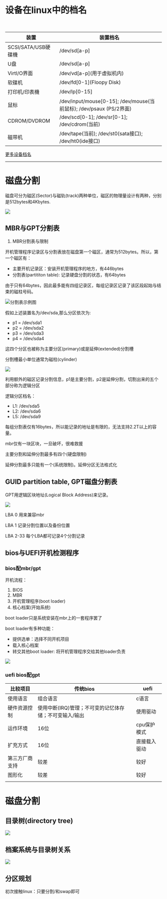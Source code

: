 # 设备在linux中的档名

​	

| 装置                | 装置档名                                                     |
| ------------------- | ------------------------------------------------------------ |
| SCSI/SATA/USB硬碟機 | /dev/sd[a-p]                                                 |
| U盘                 | /dev/sd[a-p]                                                 |
| VirtI/O界面         | /dev/vd[a-p]\(用于虚拟机内)                                  |
| 软碟机              | /dev/fd[0-1]\(Floopy Disk)                                   |
| 打印机/印表機       | /dev/lp[0-15]                                                |
| 鼠标                | /dev/input/mouse[0-15]; /dev/mouse(当前鼠标); /dev/psaux (PS/2界面) |
| CDROM/DVDROM        | /dev/scd[0-1]; /dev/sr[0-1]; /dev/cdrom(当前)                |
| 磁带机              | /dev/tape(当前); /dev/st0(sata接口); /dev/ht0(ide接口)       |

[更多设备档名](https://www.kernel.org/doc/html/v4.20/admin-guide/devices.html)

***

# 磁盘分割

磁盘可分为磁区(Sector)与磁轨(track)两种单位，磁区的物理量设计有两种，分别是512bytes和4Kbytes.

![](images/Disktructure.jpg)

## MBR与GPT分割表

1. MBR分割表与限制

开机管理程序记录区与分割表放在磁盘第一个磁区，通常为512bytes。所以，第一个磁区有：

* 主要开机记录区：安装开机管理程序的地方，有446bytes
* 分割表(partititon table): 记录硬盘分割的状态，有64bytes

由于只有64bytes，因此最多能有四组记录区，每组记录区记录了该区段起始与结束的磁柱号码。

![分割表示例图](images/partition-1.png)



假如上述装置名为/dev/sda,那么分区依次为:

* p1 = /dev/sda1
* p2 = /dev/sda2
* p3 = /dev/sda3
* p4 = /dev/sda4

这四个分区也被称为主要分区(primary)或是延伸(extended)分割槽

分割槽最小单位通常为磁柱(cylinder)

<img src="images/partition-2.png"  />

利用额外的磁区记录分割信息，p1是主要分割，p2是延伸分割，切割出来的五个部分称为逻辑分区

逻辑分区档名：

* L1: /dev/sda5
* L2: /dev/sda6
* L5: /dev/sda9

每组分割表仅有16bytes，所以能记录的地址是有限的，无法支持2.2T以上的容量。

mbr仅有一块区块，一旦破坏，很难救援

主要分割和延伸分割最多有四个(硬盘限制)

延伸分割最多只能有一个(系统限制)。延伸分区无法格式化



## GUID partition table, GPT磁盘分割表

GPT用逻辑区块地址(Logical Block Address)来记录。

![](images/gpt_partition_1.jpg)

LBA 0 用来兼容mbr

LBA 1 记录分割位置以及备份位置

LBA 2-33  每个LBA都可记录4个分割记录

## bios与UEFI开机检测程序

### bios配mbr/gpt

开机流程：

1. BIOS
2. MBR
3. 开机管理程序(boot loader)
4. 核心档案(开始系统)

boot loader只是系统安装在mbr上的一套程序罢了

boot loader有多种功能：

* 提供选单：选择不同开机项目
* 载入核心档案
* 转交其他boot loader: 将开机管理程序交给其他loader负责

![](images/loader.gif)

### uefi bios配gpt

| 比较项目       | 传统bios                                               | uefi         |
| -------------- | ------------------------------------------------------ | ------------ |
| 使用语言       | 组合语言                                               | c语言        |
| 硬件资源控制   | 使用中断(IRQ)管理；不可变的记忆体存储；不可变输入/输出 | 使用驱动     |
| 运作环境       | 16位                                                   | cpu保护模式  |
| 扩充方式       | 16位                                                   | 直接载入驱动 |
| 第三方厂商支持 | 较差                                                   | 较好         |
| 图形化         | 较差                                                   | 较好         |
|                |                                                        |              |

# 磁盘分割

## 目录树(directory tree)

![](images/dirtree.gif)

## 档案系统与目录树关系

![](images/dir_3.png)

## 分区规划

初次接触linux：只要分割/和swap即可

